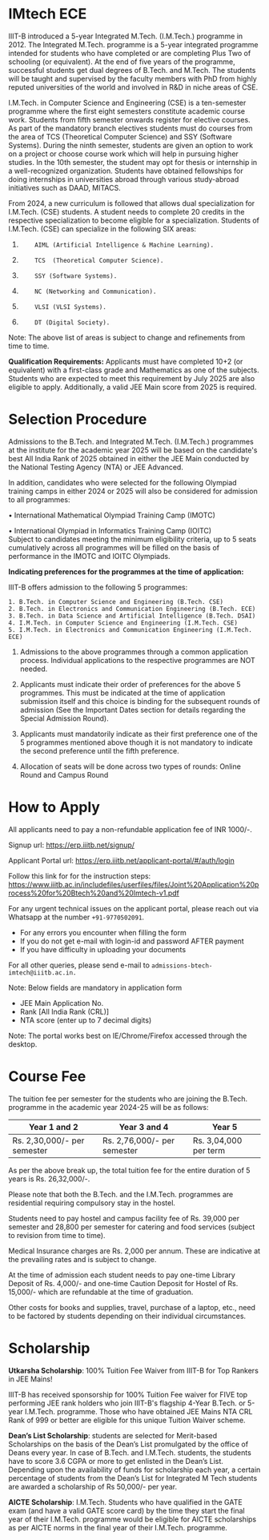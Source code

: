 # IMtech ECE

IIIT-B introduced a 5-year Integrated M.Tech. (I.M.Tech.) programme in 2012. The Integrated M.Tech. programme is a 5-year integrated programme intended for students who have completed or are completing Plus Two of schooling (or equivalent). At the end of five years of the programme, successful students get dual degrees of B.Tech. and M.Tech. The students will be taught and supervised by the faculty members with PhD from highly reputed universities of the world and involved in R&D in niche areas of CSE. 

 

I.M.Tech. in Computer Science and Engineering (CSE) is a ten-semester programme where the first eight semesters constitute academic course work. Students from fifth semester onwards register for elective courses. As part of the mandatory branch electives students must do courses from the area of TCS (Theoretical Computer Science) and SSY (Software Systems). During the ninth semester, students are given an option to work on a project or choose course work which will help in pursuing higher studies. In the 10th semester, the student may opt for thesis or internship in a well-recognized organization. Students have obtained fellowships for doing internships in universities abroad through various study-abroad initiatives such as DAAD, MITACS.

 

From 2024, a new curriculum is followed that allows dual specialization for I.M.Tech. (CSE) students. A student needs to complete 20 credits in the respective specialization to become eligible for a specialization. Students of I.M.Tech. (CSE)  can specialize in the following SIX areas:

 

1.         AIML (Artificial Intelligence & Machine Learning).
2.         TCS  (Theoretical Computer Science).
3.         SSY (Software Systems).
4.         NC (Networking and Communication).
5.         VLSI (VLSI Systems).
6.         DT (Digital Society).
 

Note: The above list of areas is subject to change and refinements from time to time.

**Qualification Requirements:**
Applicants must have completed 10+2 (or equivalent) with a first-class grade and Mathematics as one of the subjects. Students who are expected to meet this requirement by July 2025 are also eligible to apply. Additionally, a valid JEE Main score from 2025 is required.

# Selection Procedure
Admissions to the B.Tech. and Integrated M.Tech. (I.M.Tech.) programmes at the institute for the academic year 2025 will be based on the candidate's best All India Rank of 2025 obtained in either the JEE Main conducted by the National Testing Agency (NTA) or JEE Advanced. 

In addition, candidates who were selected for the following Olympiad training camps in either 2024 or 2025 will also be considered for admission to all programmes:

• International Mathematical Olympiad Training Camp (IMOTC) 

 • International Olympiad in Informatics Training Camp (IOITC)  
  Subject to candidates meeting the minimum eligibility criteria, up to 5 seats cumulatively across all programmes will be filled on the basis of performance in the IMOTC and IOITC Olympiads.

**Indicating preferences for the programmes at the time of application:**

IIIT-B offers admission to the following 5 programmes:

    1. B.Tech. in Computer Science and Engineering (B.Tech. CSE) 
    2. B.Tech. in Electronics and Communication Engineering (B.Tech. ECE)
    3. B.Tech. in Data Science and Artificial Intelligence (B.Tech. DSAI) 
    4. I.M.Tech. in Computer Science and Engineering (I.M.Tech. CSE) 
    5. I.M.Tech. in Electronics and Communication Engineering (I.M.Tech. ECE)


1. Admissions to the above programmes through a common application process. Individual applications to the respective programmes are NOT needed. 

2. Applicants must indicate their order of preferences for the above 5 programmes. This must be indicated at the time of application submission itself and this choice is binding for the subsequent rounds of admission (See the Important Dates section for details regarding the Special Admission Round).

3. Applicants must mandatorily indicate as their first preference one of the 5 programmes mentioned above though it is not mandatory to indicate the second preference until the fifth preference.

4. Allocation of seats will be done across two types of rounds: Online Round and Campus Round


# How to Apply

All applicants need to pay a non-refundable application fee of INR 1000/-.

Signup url: https://erp.iiitb.net/signup/

Applicant Portal url: https://erp.iiitb.net/applicant-portal/#/auth/login

Follow this link for for the instruction steps: https://www.iiitb.ac.in/includefiles/userfiles/files/Joint%20Application%20process%20for%20Btech%20and%20Imtech-v1.pdf

For any urgent technical issues on the applicant portal, please reach out via Whatsapp at the number `+91-9770502091`.

* For any errors you encounter when filling the form    
* If you do not get e-mail with login-id and password AFTER payment
* If you have difficulty in uploading your documents

For all other queries, please send e-mail to `admissions-btech-imtech@iiitb.ac.in.`

Note: Below fields are mandatory in application form

* JEE Main Application No.
* Rank [All India Rank (CRL)]
* NTA score (enter up to 7 decimal digits)


Note: The portal works best on IE/Chrome/Firefox accessed through the desktop.

# Course Fee

The tuition fee per semester for the students who are joining the B.Tech. programme in the academic year 2024-25 will be as follows:

|Year 1 and 2|Year 3 and 4|Year 5|
|------|------|------|
Rs. 2,30,000/- per semester|Rs. 2,76,000/- per semester|Rs. 3,04,000 per term

As per the above break up, the total tuition fee for the entire duration of 5 years is Rs. 26,32,000/-. 


Please note that both the B.Tech. and the I.M.Tech. programmes are residential requiring compulsory stay in the hostel.

Students need to pay hostel and campus facility fee of Rs. 39,000 per semester and 28,800 per semester for catering and food services (subject to revision from time to time). 

Medical Insurance charges are Rs. 2,000 per annum. These are indicative at the prevailing rates and is subject to change.

At the time of admission each student needs to pay one-time Library Deposit of Rs. 4,000/- and one-time Caution Deposit for Hostel of Rs. 15,000/- which are refundable at the time of graduation.

Other costs for books and supplies, travel, purchase of a laptop, etc., need to be factored by students depending on their individual circumstances.

# Scholarship

**Utkarsha Scholarship**: 100% Tuition Fee Waiver from IIIT-B for Top Rankers in JEE Mains!

IIIT-B has received sponsorship for 100% Tuition Fee waiver for FIVE top performing JEE rank holders who join IIIT-B's flagship 4-Year B.Tech. or 5-year I.M.Tech. programme.  Those who have obtained JEE Mains NTA CRL Rank of 999 or better are eligible for this unique Tuition Waiver scheme.

**Dean’s List Scholarship**: students are selected for Merit-based Scholarships on the basis of the Dean’s List promulgated by the office of Deans every year. In case of B.Tech. and I.M.Tech. students, the students have to score 3.6 CGPA or more to get enlisted in the Dean’s List. Depending upon the availability of funds for scholarship each year, a certain percentage of students from the Dean’s List for Integrated M Tech students are awarded a scholarship of Rs 50,000/- per year.

**AICTE Scholarship**: I.M.Tech. Students who have qualified in the GATE exam (and have a valid GATE score card) by the time they start the final year of their I.M.Tech. programme would be eligible for AICTE scholarships as per AICTE norms in the final year of their I.M.Tech. programme.